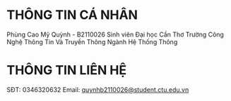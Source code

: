 # THÔNG TIN CÁ NHÂN
Phùng Cao Mỹ Quỳnh - B2110026
Sinh viên Đại học Cần Thơ
Trường Công Nghệ Thông Tin Và Truyền Thông
Ngành Hệ Thống Thông 
# THÔNG TIN LIÊN HỆ
SĐT: 0346320632
Email: quynhb2110026@student.ctu.edu.vn
